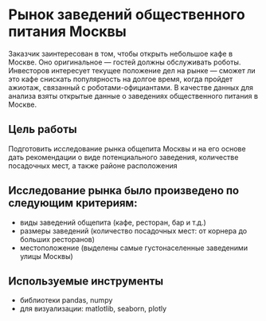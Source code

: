 # Рынок заведений общественного питания Москвы
Заказчик заинтересован в том, чтобы открыть небольшое кафе в Москве. Оно оригинальное — гостей должны обслуживать роботы. 
Инвесторов интересует текущее положение дел на рынке — сможет ли это кафе снискать популярность на долгое время, когда пройдет ажиотаж, связанный с роботами-официантами. 
В качестве данных для анализа взяты открытые данные о заведениях общественного питания в Москве.

## Цель работы
Подготовить исследование рынка общепита Москвы и на его основе дать рекомендации о виде потенциального заведения, количестве посадочных мест, а также районе расположения

## Исследование рынка было произведено по следующим критериям: 
- виды заведений общепита (кафе, ресторан, бар и т.д.)
- размеры заведений (количество посадочных мест: от корнера до больших ресторанов)
- местоположение (выделены самые густонаселенные заведеними улицы Москвы)

## Используемые инструменты
- библиотеки pandas, numpy
- для визуализации: matlotlib, seaborn, plotly 
